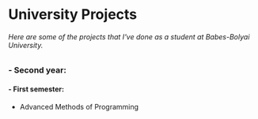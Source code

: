 # University Projects

###### Here are some of the projects that I've done as a student at Babes-Bolyai University.

### - Second year:

#### - First semester:
  <ul>
    <li>
      <a herf="https://github.com/titoakapiticutzudegradina/UBB/tree/main/AN%202/Sem%201/Javra">
        Advanced Methods of Programming 
      </a> 
    </li>
  </ul>
